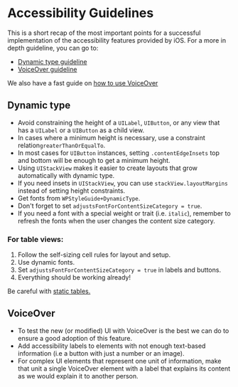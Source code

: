 # Accessibility Guidelines

This is a short recap of the most important points for a successful implementation of the accessibility features provided by iOS. For a more in depth guideline, you can go to:

- [Dynamic type guideline](dynamic-type-guidelines.md)
- [VoiceOver guideline](voiceover-guidelines.md)

We also have a fast guide on [how to use VoiceOver](using-voiceover.md)

## Dynamic type
-   Avoid constraining the height of a  `UILabel`,  `UIButton`, or any view that has a  `UILabel`  or a  `UIButton`  as a child view.
-   In cases where a minimum height is necessary, use a constraint relation`greaterThanOrEqualTo`.
-   In most cases for  `UIButton`  instances, setting  `.contentEdgeInsets`  top and bottom will be enough to get a minimum height.
-   Using  `UIStackView`  makes it easier to create layouts that grow automatically with dynamic type.
-   If you need insets in  `UIStackView`, you can use `stackView.layoutMargins` instead of setting height constraints.
- Get fonts from `WPStyleGuide+DynamicType`.
- Don't forget to set `adjustsFontForContentSizeCategory = true`.
- If you need a font with a special weight or trait (i.e. `italic`), remember to refresh the fonts when the user changes the content size category.

### For table views:
1.  Follow the self-sizing cell rules for layout and setup.
2.  Use dynamic fonts.
3.  Set  `adjustsFontForContentSizeCategory = true`  in labels and buttons.
4.  Everything should be working already!

Be careful with [static tables.](dynamic-type-guidelines.md#the-static-tableview-case)

## VoiceOver

- To test the new (or modified) UI with VoiceOver is the best we can do to ensure a good adoption of this feature.
- Add accessibility labels to elements with not enough text-based information (i.e a button with just a number or an image).
- For complex UI elements that represent one unit of information, make that unit a single VoiceOver element with a label that explains its content as we would explain it to another person.